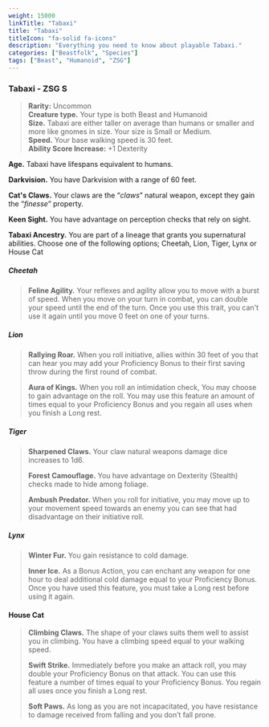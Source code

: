 ```yaml
---
weight: 15000
linkTitle: "Tabaxi"
title: "Tabaxi"
titleIcon: "fa-solid fa-icons"
description: "Everything you need to know about playable Tabaxi."
categories: ["Beastfolk", "Species"]
tags: ["Beast", "Humanoid", "ZSG"]
---
```


### Tabaxi - ZSG S

> **Rarity:** Uncommon  
> **Creature type.** Your type is both Beast and Humanoid  
> **Size.** Tabaxi are either taller on average than humans or smaller and more like gnomes in size. Your size is Small or Medium.  
> **Speed.** Your base walking speed is 30 feet.  
> **Ability Score Increase:** \+1 Dexterity

**Age.** Tabaxi have lifespans equivalent to humans.

**Darkvision.** You have Darkvision with a range of 60 feet.

**Cat's Claws.** Your claws are the “_claws_” natural weapon, except they gain the “_finesse_” property.

**Keen Sight.** You have advantage on perception checks that rely on sight.

**Tabaxi Ancestry.** You are part of a lineage that grants you supernatural abilities. Choose one of the following options; Cheetah, Lion, Tiger, Lynx or House Cat

##### Cheetah

> **Feline Agility.** Your reflexes and agility allow you to move with a burst of speed. When you move on your turn in combat, you can double your speed until the end of the turn. Once you use this trait, you can't use it again until you move 0 feet on one of your turns.

##### Lion

> **Rallying Roar.** When you roll initiative, allies within 30 feet of you that can hear you may add your Proficiency Bonus to their first saving throw during the first round of combat.
>
> **Aura of Kings.** When you roll an intimidation check, You may choose to gain advantage on the roll. You may use this feature an amount of times equal to your Proficiency Bonus and you regain all uses when you finish a Long rest.

##### Tiger

> **Sharpened Claws.** Your claw natural weapons damage dice increases to 1d6.
>
> **Forest Camouflage.** You have advantage on Dexterity (Stealth) checks made to hide among foliage.
>
> **Ambush Predator.** When you roll for initiative, you may move up to your movement speed towards an enemy you can see that had disadvantage on their initiative roll.

##### Lynx

> **Winter Fur.** You gain resistance to cold damage.
>
> **Inner Ice.** As a Bonus Action, you can enchant any weapon for one hour to deal additional cold damage equal to your Proficiency Bonus. Once you have used this feature, you must take a Long rest before using it again.

#### House Cat

> **Climbing Claws.** The shape of your claws suits them well to assist you in climbing. You have a climbing speed equal to your walking speed.
>
> **Swift Strike.** Immediately before you make an attack roll, you may double your Proficiency Bonus on that attack. You can use this feature a number of times equal to your Proficiency Bonus. You regain all uses once you finish a Long rest.
>
> **Soft Paws.** As long as you are not incapacitated, you have resistance to damage received from falling and you don’t fall prone.
